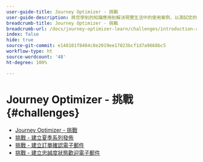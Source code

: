 ```yaml
---
user-guide-title: Journey Optimizer - 挑戰
user-guide-description: 將您學到的知識應用到解決現實生活中的使用案例，以測試您的 Journey Optimizer 知識。
breadcrumb-title: Journey Optimizer - 挑戰
breadcrumb-url: /docs/journey-optimizer-learn/challenges/introduction-and-prerequisites.html
index: false
hide: true
source-git-commit: e148101f8404c8e2019ee17823bcf1d7a9668bc5
workflow-type: ht
source-wordcount: '48'
ht-degree: 100%

---
```



# Journey Optimizer - 挑戰 {#challenges}

+ [Journey Optimizer - 挑戰](/help/challenges/introduction-and-prerequisites.md)
+ [挑戰 - 建立夏季系列發佈](/help/challenges/summer-collection-announcement-challenge.md)
+ [挑戰 - 建立訂單確認電子郵件](/help/challenges/order-confirmation-challenge.md)
+ [挑戰 - 建立忠誠度狀態歡迎電子郵件](/help/challenges/loyalty-status-welcome-email-challenge.md)

